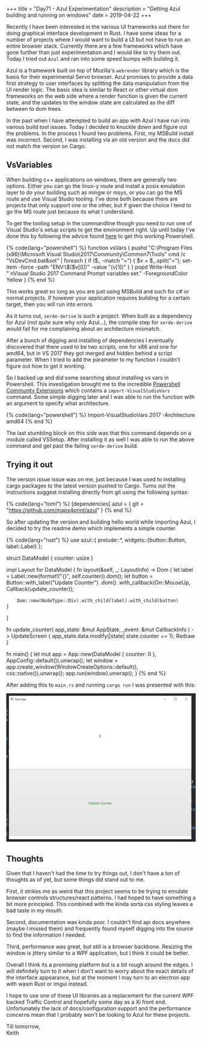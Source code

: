 +++
title = "Day71 - Azul Experimentation"
description = "Getting Azul building and running on windows"
date = 2019-04-22
+++

Recently I have been interested in the various UI frameworks out there for doing
graphical interface development in Rust. I have some ideas for a number of
projects where I would want to build a UI but not have to run an entire browser
stack. Currently there are a few frameworks which have gone further than just
experimentation and I would like to try them out. Today I tried out `Azul` and ran
into some speed bumps with building it.

Azul is a framework built on top of Mozilla's `webrender` library which is the
basis for their experimental Servo browser. Azul promises to provide a data
first strategy to user interfaces by splitting the data manipulation from the UI
render logic. The basic idea is similar to React or other virtual dom frameworks
on the web side where a render function is given the current state, and the
updates to the window state are calculated as the diff between to dom trees.

In the past when I have attempted to build an app with Azul I have run into
various build tool issues. Today I decided to knuckle down and figure out the
problems. In the process I found two problems. First, my MSBuild install was
incorrect. Second, I was installing via an old version and the docs did not
match the version on Cargo.

## VsVariables

When building c++ applications on windows, there are generally two options.
Either you can go the linux-y route and install a posix emulation layer to do
your building such as mingw or msys, or you can go the MS route and use Visual
Studio tooling. I've done both because there are projects that only support one
or the other, but if given the choice I tend to go the MS route just because its
what I understand.

To get the tooling setup in the commandline though you need to run one of Visual
Studio's setup scripts to get the environment right. Up until today I've done
this by following the advice found
[here](https://stackoverflow.com/a/2124759/2103220) to get this working
Powershell. 

{% code(lang="powershell") %}
function vsVars
{
  pushd "C:\Program Files (x86)\Microsoft Visual Studio\2017\Community\Common7\Tools"
  cmd /c "VsDevCmd.bat&set" |
    foreach {
      if ($_ -match "=") {
        $v = $_.split("="); set-item -force -path "ENV:\$($v[0])"  -value "$($v[1])"
      }
    }
  popd
  Write-Host "`nVisual Studio 2017 Command Prompt variables set." -ForegroundColor Yellow
}
{% end %}

This works great so long as you are just using MSBuild and such for
c# or normal projects. If however your application requires building for a
certain target, then you will run into errors.

As it turns out, `serde-derive` is such a project. When built as a dependency
for Azul (not quite sure why only Azul...), the compile step for `serde-derive`
would fail for me complaining about an architecture mismatch.

After a bunch of digging and installing of dependencies I eventually discovered
that there used to be two scripts, one for x86 and one for amd64, but in VS 2017
they got merged and hidden behind a script parameter. When I tried to add the
parameter to my function I couldn't figure out how to get it working. 

So I backed up and did some searching about installing vs vars in Powershell.
This investigation brought me to the incredible [Powershell Community
Extensions](https://github.com/Pscx/Pscx) which contains a
`import-VisualStudioVars` command. Some simple digging later and I was able to
run the function with an argument to specify what architecture.

{% code(lang="powershell") %}
Import-VisualStudioVars 2017 -Architecture amd64
{% end %}

The last stumbling block on this side was that this command depends on a module
called VSSetup. After installing it as well I was able to run the above command
and get past the failing `serde-derive` build.

## Trying it out

The version issue issue was on me, just because I was used to installing cargo
packages to the latest version pushed to Cargo. Turns out the instructions
suggest installing directly from git using the following syntax:

{% code(lang="toml") %}
[dependencies]
azul = { git = "https://github.com/maps4print/azul" }
{% end %}

So after updating the version and building hello world while importing Azul, I
decided to try the readme demo which implements a simple counter.

{% code(lang="rust") %}
use azul::{
    prelude::*,
    widgets::{button::Button, label::Label}
};

struct DataModel {
    counter: usize
}

impl Layout for DataModel {
    fn layout(&self, _: LayoutInfo<Self>) -> Dom<Self> {
        let label = Label::new(format!("{}", self.counter)).dom();
        let button = Button::with_label("Update Counter")
            .dom()
            .with_callback(On::MouseUp, Callback(update_counter));

        Dom::new(NodeType::Div).with_child(label).with_child(button)
    }
}

fn update_counter(
    app_state: &mut AppState<DataModel>,
    _event: &mut CallbackInfo<DataModel>
) -> UpdateScreen {
    app_state.data.modify(|state| state.counter += 1);
    Redraw
}

fn main() {
    let mut app = App::new(DataModel { counter: 0 }, AppConfig::default()).unwrap();
    let window = app.create_window(WindowCreateOptions::default(), css::native()).unwrap();
    app.run(window).unwrap();
}
{% end %}

After adding this to `main.rs` and running `cargo run` I was presented with this:

![Azul Test](AzulTest.PNG)

## Thoughts

Given that I haven't had the time to try things out, I don't have a ton of
thoughts as of yet, but some things did stand out to me.

First, it strikes me as weird that this project seems to be trying to emulate
browser controls structures/react patterns. I had hoped to have something a bit
more principled. This combined with the kinda sorta css styling leaves a bad
taste in my mouth.

Second, documentation was kinda poor. I couldn't find api docs anywhere (maybe I
missed them) and frequently found myself digging into the source to find the
information I needed.

Third, performance was great, but still is a browser backbone. Resizing the
window is jittery similar to a WPF application, but I think it could be better.

Overall I think its a promising platform but is a bit rough around the edges. I
will definitely turn to it when I don't want to worry about the exact details of
the interface appearance, but at the moment I may turn to an electron app with
wasm Rust or imgui instead.

I hope to use one of these UI libraries as a replacement for the current WPF
backed Traffic Control and hopefully some day as a Xi front end. Unfortunately
the lack of docs/configuration support and the performance concerns mean that I
probably won't be looking to Azul for these projects.

Till tomorrow,  
Keith
